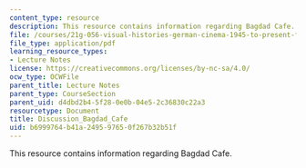 ```yaml
---
content_type: resource
description: This resource contains information regarding Bagdad Cafe.
file: /courses/21g-056-visual-histories-german-cinema-1945-to-present-fall-2003/b6999764b41a249597650f267b32b51f_MIT21G_056F03_bagdad_cafe.pdf
file_type: application/pdf
learning_resource_types:
- Lecture Notes
license: https://creativecommons.org/licenses/by-nc-sa/4.0/
ocw_type: OCWFile
parent_title: Lecture Notes
parent_type: CourseSection
parent_uid: d4dbd2b4-5f28-0e0b-04e5-2c36830c22a3
resourcetype: Document
title: Discussion_Bagdad_Cafe
uid: b6999764-b41a-2495-9765-0f267b32b51f
---
```

This resource contains information regarding Bagdad Cafe.
